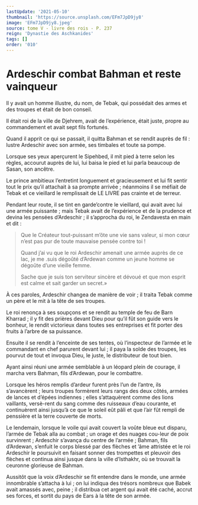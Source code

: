 ```yaml
---
lastUpdate: '2021-05-10'
thumbnail: 'https://source.unsplash.com/EFm7JpD9jy8'
image: 'EFm7JpD9jy8.jpeg'
source: tome V - livre des rois - P. 237
reign: 'Dynastie des Aschkanides'
tags: []
order: '010'
---
```


# Ardeschir combat Bahman et reste vainqueur

Il y avait un homme illustre, du nom, de Tebak, qui possédait des armes et des troupes et était de bon conseil.

Il était roi de la ville de Djehrem, avait de l’expérience, était juste, propre au commandement et avait sept fils fortunés.

Quand il apprit ce qui se passait, il quitta Bahman et se rendit auprès de fil : lustre Ardeschir avec son armée, ses timbales et toute sa pompe.

Lorsque ses yeux aperçurent le Sipehbed, il mit pied à terre selon les règles, accourut auprès de lui, lui baisa le pied et lui parla beaucoup de Sasan, son ancêtre.

Le prince ambitieux l’entretint longuement et gracieusement et lui fit sentir tout le prix qu’il attachait à sa prompte arrivée ; néanmoins il se méfiait de Tebak et ce vieillard le remplissait de LE LIVRE pas crainte et de terreur.

Pendant leur route, il se tint en garde’contre le vieillard, qui avait avec lui une armée puissante ; mais Tebak avait de l’expérience et de la prudence et devina les pensées d’Ardeschir ; il s’approcha du roi, le Zendavesta en main et dit :

> Que le Créateur tout-puissant m’ôte une vie sans valeur, si mon cœur n’est pas pur de toute mauvaise pensée contre toi !
>
> Quand j’ai vu que le roi Ardeschir amenait une armée auprès de ce lac, je me
.suis dégoûté d’Ardewan comme un jeune homme se dégoûte d’une vieille femme.
>
> Sache que je suis ton serviteur sincère et dévoué et que mon esprit est calme et sait garder un secret.»

À ces paroles, Ardeschir changea de manière de voir ; il traita Tebak comme un père et le mit à la tête de ses troupes.

Le roi renonça à ses soupçons et se rendit au temple de feu de Barn Kharrad ; il y fit des prières devant Dieu pour qu’il fût son guide vers le bonheur, le rendit victorieux dans toutes ses entreprises et fit porter des fruits à l’arbre de sa puissance.

Ensuite il se rendit à l’enceinte de ses tentes, où l’inspecteur de l’armée et le commandant en chef parurent devant lui ; il paya la solde des troupes, les pourvut de tout et invoqua Dieu, le juste, le distributeur de tout bien.

Ayant ainsi réuni une armée semblable à un léopard plein de courage, il marcha vers Bahman, fils d’Ardewan, pour le combattre.

Lorsque les héros remplis d’ardeur furent près l’un de l’antre, ils s’avancèrent ; leurs troupes formèrent leurs rangs des deux côtés, armées de lances et d’épées indiennes ; elles s’attaquèrent comme des lions vaillants, versè-rent du sang comme des ruisseaux d’eau courante, et continuèrent ainsi jusqu’à ce que le soleil eût pâli et que l’air fût rempli de penssière et la terre couverte de morts.

Le lendemain, lorsque le voile qui avait couvert la voûte bleue eut disparu, l’armée de Tebak alla au combat ; un orage et des nuages cou-leur de poix survinrent ; Ardeschir s’avança du centre de l’armée ; Bahman, fils d’Ardewan, s’enfuit le corps blessé par des flèches et ’âme attristée et le roi Ardeschir le poursuivit en faisant sonner des trompettes et pleuvoir des flèches et continua ainsi jusque dans la ville d’Isthakhr, où se trouvait la ceuronne glorieuse de Bahman.

Aussitôt que la voix d’Ardeschir se fit entendre dans le monde, une armée innombrable s’attacha à lui ; on lui indiqua des trésors nombreux que Babek avait amassés avec, peine ; il distribua cet argent qui avait été caché, accrut ses forces, et sortit du pays de Ears à la tête de son armée.
